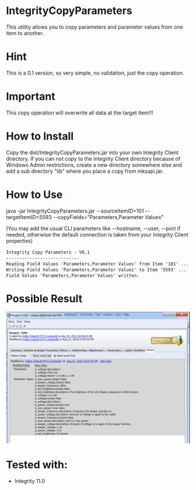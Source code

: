 # IntegrityCopyParameters
This utility allows you to copy parameters and parameter values from one item to another.

# Hint
This is a 0.1 version, so very simple, no validation, just the copy operation.

# Important
This copy operation will overwrite all data at the target item!!!

# How to Install

Copy the dist/IntegrityCopyParameters.jar into your own Integrity Client directory.
If you can not copy to the Integrity Client directory because of Windows Admin restrictions, create a new directory somewhere else and add a sub directory "lib" where you place a copy from mksapi.jar.   

# How to Use

java -jar IntegrityCopyParameters.jar --sourceItemID=101 --targetItemID=5593  --copyFields="Parameters,Parameter Values"

(You may add the usual CLI parameters like --hostname, --user, --port if needed, otherwise the default connection is taken from your Integrity Client properties)

```
Integrity Copy Parameters - V0.1
----------------------------
Reading Field Values 'Parameters,Parameter Values' from Item '101' ...
Writing Field Values 'Parameters,Parameter Values' to Item '5593' ...
Field Values 'Parameters,Parameter Values' written.
```

# Possible Result

![CopyParamsResult](doc/CopyParamsResult.PNG)

# Tested with:
- Integrity 11.0
